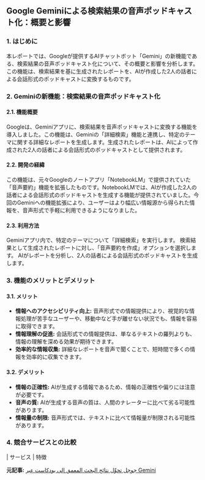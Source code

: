 ## Google Geminiによる検索結果の音声ポッドキャスト化：概要と影響

### 1. はじめに

本レポートでは、Googleが提供するAIチャットボット「Gemini」の新機能である、検索結果の音声ポッドキャスト化について、その概要と影響を分析します。この機能は、検索結果を基に生成されたレポートを、AIが作成した2人の話者による会話形式のポッドキャストに変換するものです。

### 2. Geminiの新機能：検索結果の音声ポッドキャスト化

#### 2.1. 機能概要

Googleは、Geminiアプリに、検索結果を音声ポッドキャストに変換する機能を導入しました。この機能は、Geminiの「詳細検索」機能と連携し、特定のテーマに関する詳細なレポートを生成します。生成されたレポートは、AIによって作成された2人の話者による会話形式のポッドキャストとして提供されます。

#### 2.2. 開発の経緯

この機能は、元々Googleのノートアプリ「NotebookLM」で提供されていた「音声要約」機能を拡張したものです。NotebookLMでは、AIが作成した2人の話者による会話形式のポッドキャストを生成する機能が提供されていました。今回のGeminiへの機能拡張により、ユーザーはより幅広い情報源から得られた情報を、音声形式で手軽に利用できるようになりました。

#### 2.3. 利用方法

Geminiアプリ内で、特定のテーマについて「詳細検索」を実行します。
検索結果として生成されたレポートに対し、「音声要約を作成」オプションを選択します。
AIがレポートを分析し、2人の話者による会話形式のポッドキャストを生成します。

### 3. 機能のメリットとデメリット

#### 3.1. メリット

* **情報へのアクセシビリティ向上:** 音声形式での情報提供により、視覚的な情報処理が苦手なユーザーや、移動中など手が離せない状況でも、情報を容易に取得できます。
* **情報理解の促進:** 会話形式での情報提供は、単なるテキストの羅列よりも、情報の理解を深める効果が期待できます。
* **効率的な情報収集:** 詳細なレポートを音声で聞くことで、短時間で多くの情報を効率的に収集できます。

#### 3.2. デメリット

* **情報の正確性:** AIが生成する情報であるため、情報の正確性や偏りには注意が必要です。
* **音声の質:** AIが生成する音声の質は、人間のナレーターに比べて劣る可能性があります。
* **情報量の制限:** 音声形式では、テキストに比べて情報量が制限される可能性があります。

### 4. 競合サービスとの比較

| サービス | 特徴 

**元記事:** [جوجل تحوِّل نتائج البحث المعمق إلى بودكاست عبر Gemini](https://www.elbalad.news/6521571)